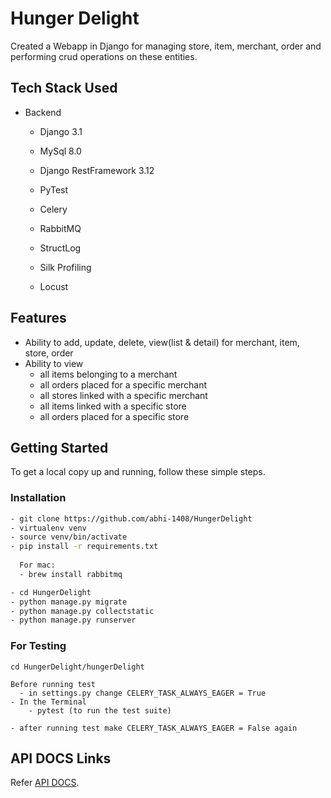 # Hunger Delight

Created a Webapp in Django for managing store, item, merchant, order and performing crud operations on these entities.

## Tech Stack Used

- Backend
  - Django 3.1
  - MySql 8.0
  - Django RestFramework 3.12
  - PyTest
  - Celery
  - RabbitMQ

  - StructLog
  - Silk Profiling
  - Locust


## Features

- Ability to add, update, delete, view(list & detail) for merchant, item, store, order
- Ability to view
  - all items belonging to a merchant
  - all orders placed for a specific merchant
  - all stores linked with a specific merchant
  - all items linked with a specific store
  - all orders placed for a specific store


## Getting Started

To get a local copy up and running, follow these simple steps.

### Installation

```sh
- git clone https://github.com/abhi-1408/HungerDelight
- virtualenv venv
- source venv/bin/activate
- pip install -r requirements.txt
  
  For mac:
  - brew install rabbitmq

- cd HungerDelight
- python manage.py migrate
- python manage.py collectstatic
- python manage.py runserver
```

### For Testing

```
cd HungerDelight/hungerDelight

Before running test
  - in settings.py change CELERY_TASK_ALWAYS_EAGER = True
- In the Terminal
	- pytest (to run the test suite)

- after running test make CELERY_TASK_ALWAYS_EAGER = False again
```

## API DOCS Links

Refer [API DOCS](https://github.com/abhi-1408/HungerDelight/blob/master/README_API.md).

